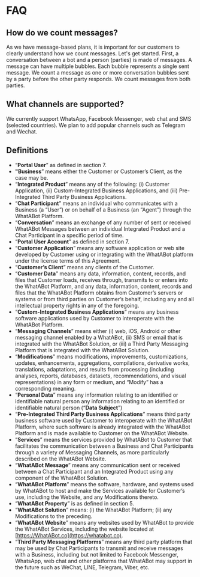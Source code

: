 # FAQ

## How do we count messages?

As we have message-based plans, it is important for our customers to clearly understand how we count messages.  Let's get started.  First, a conversation between a bot and a person \(parties\) is made of messages.  A message can have multiple bubbles.  Each bubble represents a single sent message.  We count a message as one or more conversation bubbles sent by a party before the other party responds.  We count messages from both parties.

## What channels are supported?

We currently support WhatsApp, Facebook Messenger, web  chat and SMS \(selected countries\).   We plan to add popular channels such as Telegram and Wechat.

## Definitions

* “**Portal User**” as defined in section 7.
* **"Business**” means either the Customer or Customer’s Client, as the case may be.
* “**Integrated Product**” means any of the following: \(i\) Customer Application, \(ii\) Custom-Integrated Business Applications, and \(iii\) Pre-Integrated Third Party Business Applications.
* “**Chat Participant**” means an individual who communicates with a Business \(a “User”\) or on behalf of a Business \(an “Agent”\) through the WhatABot Platform.
* “**Conversation**” means an exchange of any number of sent or received WhatABot Messages between an individual Integrated Product and a Chat Participant in a specific period of time.
* “**Portal User Account**” as defined in section 7.
* “**Customer Application**” means any software application or web site developed by Customer using or integrating with the WhatABot platform under the license terms of this Agreement.
* “**Customer’s Client**” means any clients of the Customer.
* “**Customer Data**” means any data, information, content, records, and files that Customer loads, receives through, transmits to or enters into the WhatABot Platform, and any data, information, content, records and files that the WhatABot Platform obtains from Customer’s servers or systems or from third parties on Customer’s behalf, including any and all intellectual property rights in any of the foregoing.
* “**Custom-Integrated Business Applications**” means any business software applications used by Customer to interoperate with the WhatABot Platform.
* “**Messaging Channels**” means either \(i\) web, iOS, Android or other messaging channel enabled by a WhatABot, \(ii\) SMS or email that is integrated with the WhatABot Solution, or \(iii\) a Third Party Messaging Platform that is integrated with the WhatABot Solution.
* “**Modifications**” means modifications, improvements, customizations, updates, enhancements, aggregations, compilations, derivative works, translations, adaptations, and results from processing \(including analyses, reports, databases, datasets, recommendations, and visual representations\) in any form or medium, and “Modify” has a corresponding meaning.
* “**Personal Data**” means any information relating to an identified or identifiable natural person any information relating to an identified or identifiable natural person \(“**Data Subject**”\)
* “**Pre-Integrated Third Party Business Applications**” means third party business software used by Customer to interoperate with the WhatABot Platform, where such software is already integrated with the WhatABot Platform and is made available to Customer on the WhatABot Website.
* “**Services**” means the services provided by WhatABot to Customer that facilitates the communication between a Business and Chat Participants through a variety of Messaging Channels, as more particularly described on the WhatABot Website.
* “**WhatABot Message**” means any communication sent or received between a Chat Participant and an Integrated Product using any component of the WhatABot Solution.
* “**WhatABot Platform**” means the software, hardware, and systems used by WhatABot to host and make the Services available for Customer’s use, including the Website, and any Modifications thereto.
* “**WhatABot Property**” is as defined in section 5.
* “**WhatABot Solution**” means: \(i\) the WhatABot Platform; \(ii\) any Modifications to the preceding.
* “**WhatABot Website**” means any websites used by WhatABot to provide the WhatABot Services, including the website located at [https://WhatABot.co](https://whatabot.co).
* “**Third Party Messaging Platforms**” means any third party platform that may be used by Chat Participants to transmit and receive messages with a Business, including but not limited to Facebook Messenger, WhatsApp, web chat and other platforms that WhatABot may support in the future such as  WeChat, LINE, Telegram, Viber, etc. 

###  <a id="definitions"></a>

